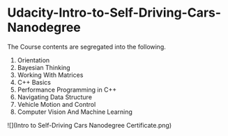 # Udacity-Intro-to-Self-Driving-Cars-Nanodegree

The Course contents are segregated into the following.

1. Orientation
2. Bayesian Thinking
3. Working With Matrices
4. C++ Basics
5. Performance Programming in C++
6. Navigating Data Structure
7. Vehicle Motion and Control
8. Computer Vision And Machine Learning

![](Intro to Self-Driving Cars Nanodegree Certificate.png)
